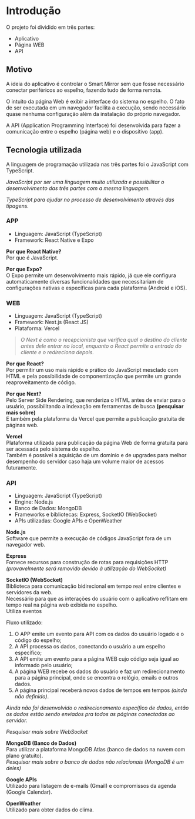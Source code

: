 # Introdução
O projeto foi dividido em três partes:
- Aplicativo
- Página WEB
- API

## Motivo
A ideia do aplicativo é controlar o Smart Mirror sem que fosse necessário conectar periféricos ao espelho, fazendo tudo de forma remota.

O intuito da página Web é exibir a interface do sistema no espelho. O fato de ser executada em um navegador facilita a execução, sendo necessário quase nenhuma configuração além da instalação do próprio navegador.

A API (Application Programming Interface) foi desenvolvida para fazer a comunicação entre o espelho (página web) e o dispositivo (app).

## Tecnologia utilizada
A linguagem de programação utilizada nas três partes foi o JavaScript com TypeScript.

_JavaScript por ser uma linguagem muito utilizada e possibilitar o desenvolvimento das três partes com a mesma linguagem._

_TypeScript para ajudar no processo de desenvolvimento através das tipagens._

### APP
- Linguagem: JavaScript (TypeScript)
- Framework: React Native e Expo

**Por que React Native?<br>**
Por que é JavaScript.

**Por que Expo?<br>**
O Expo permite um desenvolvimento mais rápido, já que ele configura automaticamente diversas funcionalidades que necessitariam de configurações nativas e específicas para cada plataforma (Android e iOS).

### WEB
- Linguagem: JavaScript (TypeScript)
- Framework: Next.js (React JS)
- Plataforma: Vercel

> _O Next é como o recepcionista que verifica qual o destino do cliente antes dele entrar no local, enquanto o React permite a entrada do cliente e o redireciona depois._

**Por que React?**<br>
Por permitir um uso mais rápido e prático do JavaScript mesclado com HTML e pela possibilidade de componentização que permite um grande reaproveitamento de código.

**Por que Next?**<br>
Pelo Server Side Rendering, que renderiza o HTML antes de enviar para o usuário, possibilitando a indexação em ferramentas de busca **(pesquisar mais sobre)**<br>
E também pela plataforma da Vercel que permite a publicação gratuita de páginas web.

**Vercel**<br>
Plataforma utilizada para publicação da página Web de forma gratuita para ser acessada pelo sistema do espelho.<br>
Também é possível a aquisição de um domínio e de upgrades para melhor desempenho do servidor caso haja um volume maior de acessos futuramente.

### API
- Linguagem: JavaScript (TypeScript)
- Engine: Node.js
- Banco de Dados: MongoDB
- Frameworks e bibliotecas: Express, SocketIO (WebSocket)
- APIs utilizadas: Google APIs e OpenWeather

**Node.js**<br>
Software que permite a execução de códigos JavaScript fora de um navegador web.

**Express**<br>
Fornece recursos para construção de rotas para requisições HTTP _(provavelmente será removido devido à utilização do WebSocket)_

**SocketIO (WebSocket)**<br>
Biblioteca para comunicação bidirecional em tempo real entre clientes e servidores da web.<br>
Necessário para que as interações do usuário com o aplicativo reflitam em tempo real na página web exibida no espelho.<br>
Utiliza eventos<br>

Fluxo utilizado:<br>
1. O APP emite um evento para API com os dados do usuário logado e o código do espelho;
2. A API processa os dados, conectando o usuário a um espelho específico;
3. A API emite um evento para a página WEB cujo código seja igual ao informado pelo usuário;
4. A página WEB recebe os dados do usuário e faz um redirecionamento para a página principal, onde se encontra o relógio, emails e outros dados.
5. A página principal receberá novos dados de tempos em tempos _(ainda não definido)_.

_Ainda não foi desenvolvido o redirecionamento específico de dados, então os dados estão sendo enviados pra todos as páginas conectadas ao servidor._

_Pesquisar mais sobre WebSocket_

**MongoDB (Banco de Dados)**<br>
Para utilizar a plataforma MongoDB Atlas (banco de dados na nuvem com plano gratuito).<br>
_Pesquisar mais sobre o banco de dados não relacionais (MongoDB é um deles)_

**Google APIs**<br>
Utilizado para listagem de e-mails (Gmail) e compromissos da agenda (Google Calendar).

**OpenWeather**<br>
Utilizado para obter dados do clima.